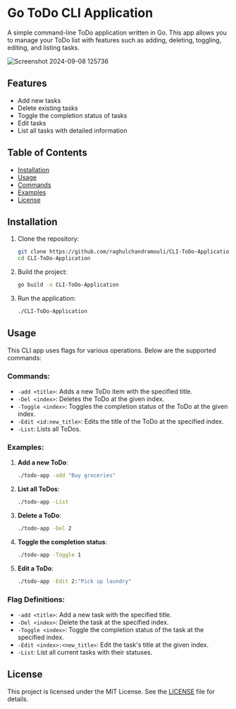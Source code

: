 # Go ToDo CLI Application

A simple command-line ToDo application written in Go. This app allows you to manage your ToDo list with features such as adding, deleting, toggling, editing, and listing tasks.

![Screenshot 2024-09-08 125736](https://github.com/user-attachments/assets/0fdcec39-7410-43f0-8168-8675e45bb43c)


## Features

- Add new tasks
- Delete existing tasks
- Toggle the completion status of tasks
- Edit tasks
- List all tasks with detailed information

## Table of Contents

- [Installation](#installation)
- [Usage](#usage)
- [Commands](#commands)
- [Examples](#examples)
- [License](#license)

## Installation

1. Clone the repository:
    ```bash
    git clone https://github.com/raghulchandramouli/CLI-ToDo-Application
    cd CLI-ToDo-Application
    ```

2. Build the project:
    ```bash
    go build -o CLI-ToDo-Application
    ```

3. Run the application:
    ```bash
    ./CLI-ToDo-Application
    ```

## Usage

This CLI app uses flags for various operations. Below are the supported commands:

### Commands:

- `-add <title>`: Adds a new ToDo item with the specified title.
- `-Del <index>`: Deletes the ToDo at the given index.
- `-Toggle <index>`: Toggles the completion status of the ToDo at the given index.
- `-Edit <id:new_title>`: Edits the title of the ToDo at the specified index.
- `-List`: Lists all ToDos.

### Examples:

1. **Add a new ToDo**:
    ```bash
    ./todo-app -add "Buy groceries"
    ```

2. **List all ToDos**:
    ```bash
    ./todo-app -List
    ```

3. **Delete a ToDo**:
    ```bash
    ./todo-app -Del 2
    ```

4. **Toggle the completion status**:
    ```bash
    ./todo-app -Toggle 1
    ```

5. **Edit a ToDo**:
    ```bash
    ./todo-app -Edit 2:"Pick up laundry"
    ```

### Flag Definitions:

- `-add <title>`: Add a new task with the specified title.
- `-Del <index>`: Delete the task at the specified index.
- `-Toggle <index>`: Toggle the completion status of the task at the specified index.
- `-Edit <index>:<new_title>`: Edit the task's title at the given index.
- `-List`: List all current tasks with their statuses.

## License

This project is licensed under the MIT License. See the [LICENSE](LICENSE) file for details.
